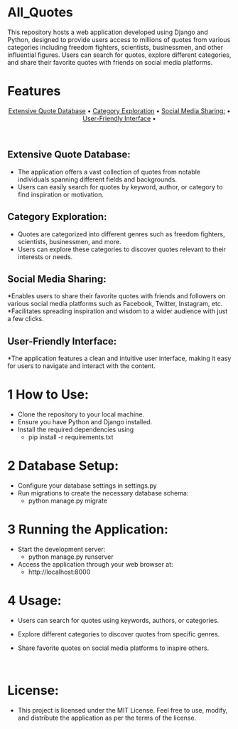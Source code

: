 # All_Quotes
This repository hosts a web application developed using Django and Python, designed to provide users access to millions of quotes from various categories including freedom fighters, scientists, businessmen, and other influential figures. Users can search for quotes, explore different categories, and share their favorite quotes with friends on social media platforms.
<br>
# Features
<p align="center">
  <a href="#Extensive-Quote-Database:">Extensive Quote Database</a> •
  <a href="#Category-Exploration">Category Exploration</a> •
  <a href="#Social-Media-Sharing:">Social Media Sharing:</a> •
  <a href="#User-Friendly-Interface:">User-Friendly Interface</a> •
</p>
<br>

## Extensive Quote Database:
* The application offers a vast collection of quotes from notable individuals spanning different fields and backgrounds.
* Users can easily search for quotes by keyword, author, or category to find inspiration or motivation.
## Category Exploration:
* Quotes are categorized into different genres such as freedom fighters, scientists, businessmen, and more.
* Users can explore these categories to discover quotes relevant to their interests or needs.
## Social Media Sharing:
*Enables users to share their favorite quotes with friends and followers on various social media platforms such as Facebook, Twitter, Instagram, etc.
*Facilitates spreading inspiration and wisdom to a wider audience with just a few clicks.
## User-Friendly Interface:
*The application features a clean and intuitive user interface, making it easy for users to navigate and interact with the content.

# 1 How to Use:
* Clone the repository to your local machine.
* Ensure you have Python and Django installed.
* Install the required dependencies using
  - pip install -r requirements.txt

# 2 Database Setup:
* Configure your database settings in settings.py
* Run migrations to create the necessary database schema:
  - python manage.py migrate

# 3 Running the Application:
* Start the development server:
  - python manage.py runserver
* Access the application through your web browser at:
  - http://localhost:8000

# 4 Usage:
* Users can search for quotes using keywords, authors, or categories.
* Explore different categories to discover quotes from specific genres.
* Share favorite quotes on social media platforms to inspire others.

  <br>
# License:
* This project is licensed under the MIT License. Feel free to use, modify, and distribute the application as per the terms of the license.
